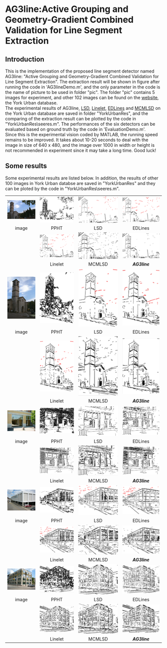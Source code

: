 # AG3line:Active Grouping and Geometry-Gradient Combined Validation for Line Segment Extraction

## Introduction
This is the implementation of the proposed line segment detector named AG3line: "Active Grouping and Geometry-Gradient Combined Validation for Line Segment Extraction". The extraction result will be shown in figure after running the code in 'AG3lineDemo.m', and the only parameter in the code is the name of picture to be used in folder "pic". The folder "pic" contains 5 images for experiment, and other 102 images can be found on the [website](http://www.elderlab.yorku.ca/resources/york-urban-line-segment-database-information/), the York Urban database.  
The experimental results of AG3line, [LSD](http://www.ipol.im/pub/art/2012/gjmr-lsd/), [Linelet](https://github.com/NamgyuCho/Linelet-code-and-YorkUrban-LineSegment-DB), [EDLines](http://ceng.anadolu.edu.tr/cv/EDLines/) and [MCMLSD](http://www.elderlab.yorku.ca/resources/) on the York Urban database are saved in folder "YorkUrbanRes", and the comparing of the extraction result can be plotted by the code in "YorkUrbanRes\seeres.m".  The performances of the six detectors can be evaluated based on ground truth by the code in 'EvaluationDemo.m'.  
Since this is the experimental vision coded by MATLAB, the running speed remains to be improved. It takes about 10-20 seconds to deal with the image in size of 640 x 480, and the image over 1000 in width or height is not recommended in experiment since it may take a long time. Good luck!
## Some results
Some experimental results are listed below. In addition, the results of other 100 images in York Urban databse are saved in "YorkUrbanRes" and they can be ploted by the code in "YorkUrbanRes\seeres.m". 

|||||
|:----:|:----:|:----:|:----:|
|![](pic/testimg/010.png "005") |![](pic/result/tower1-ppht.png "005")|![](pic/result/tower1-LSD.jpg "005")|![](pic/result/tower1-EDLines.jpg "005")|
|image| PPHT | LSD | EDLines |
||![](pic/result/tower1-Linelet.jpg "005")|![](pic/result/tower1-mcm.jpg "005")|![](pic/result/tower1-AG3line.jpg "005")|
|| Linelet | MCMLSD |***AG3line***|
|![](pic/testimg/tower11.jpg "005")|![](pic/result/tower2-ppht.png "005")|![](pic/result/tower2-LSD.jpg "005")|![](pic/result/tower2-EDLines.jpg "005")|
|image| PPHT | LSD | EDLines |
||![](pic/result/tower2-Linelet.jpg "005")|![](pic/result/tower2-mcm.jpg "005")|![](pic/result/tower2-AG3line.jpg "005")|
|| Linelet | MCMLSD |***AG3line***|
|![](pic/testimg/P1020856.jpg "005")|![](pic/result/facade-ppht.jpg "005")|![](pic/result/facade-LSD.jpg "005")|![](pic/result/facade-EDLines.jpg "005")|
|image| PPHT | LSD | EDLines |
||![](pic/result/facade-Linelet.jpg "005")|![](pic/result/facade-mcm.jpg "005")|![](pic/result/facade-AG3line.jpg "005")|
|| Linelet | MCMLSD | ***AG3line*** |
|![](pic/testimg/P1080091.jpg "005")|![](pic/result/york3-ppht.jpg "005")|![](pic/result/your3-LSD.jpg "005")|![](pic/result/york3-EDLines.jpg "005")|
|image| PPHT | LSD | EDLines |
||![](pic/result/york3-Linelet.jpg "005")|![](pic/result/york3-mcm.jpg "005")|![](pic/result/york3-AG3line.jpg "005")|
|| Linelet | MCMLSD | ***AG3line*** |
|![](pic/testimg/P1080005.jpg "005")|![](pic/result/york1-ppht.jpg "005")|![](pic/result/york1-LSD.jpg "005")|![](pic/result/york1-EDLines.jpg "005")|
|image| PPHT | LSD | EDLines |
||![](pic/result/york1-Linelet.jpg "005")|![](pic/result/york1-mcm.jpg "005")|![](pic/result/york1-AG3line.jpg "005")|
|| Linelet | MCMLSD | ***AG3line*** |








